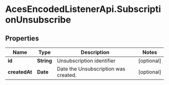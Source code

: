 # AcesEncodedListenerApi.SubscriptionUnsubscribe

## Properties
Name | Type | Description | Notes
------------ | ------------- | ------------- | -------------
**id** | **String** | Unsubscription identifier | [optional] 
**createdAt** | **Date** | Date the Unsubscription was created. | [optional] 


